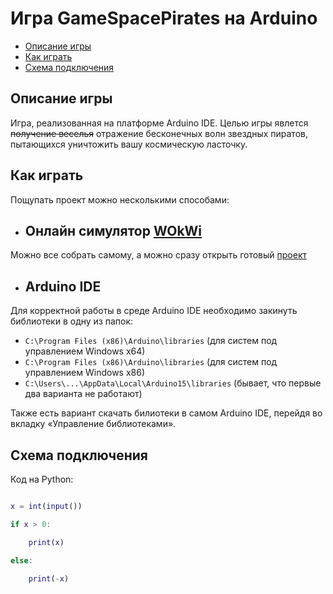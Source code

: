 # Игра GameSpacePirates на Arduino
* [Описание игры](#1)
* [Как играть](#2)
* [Схема подключения](#3)

## Описание игры <a name="1"></a> 
Игра, реализованная на платформе Arduino IDE. Целью игры явлется ~~получение веселья~~ отражение бесконечных волн звездных пиратов, пытающихся уничтожить вашу космическую ласточку.
## Как играть <a name="2"></a>
Пощупать проект можно несколькими способами:
* ## Онлайн симулятор [WOkWi](https://wokwi.com/)
Можно все собрать самому, а можно сразу открыть готовый [проект](https://wokwi.com/projects/356574904307154945)
* ## Arduino IDE
Для корректной работы в среде Arduino IDE необходимо закинуть библиотеки в одну из папок:
* `C:\Program Files (x86)\Arduino\libraries` (для систем под управлением Windows x64)
* `C:\Program Files (x86)\Arduino\libraries` (для систем под управлением Windows x86)
* `C:\Users\...\AppData\Local\Arduino15\libraries` (бывает, что первые два варианта не работают)

Также есть вариант скачать билиотеки в самом Arduino IDE, перейдя во вкладку «Управление библиотеками».
## Схема подключения <a name="3"></a> 


Код на Python:

```Matlab

x = int(input())

if x > 0:

    print(x)

else:

    print(-x)
